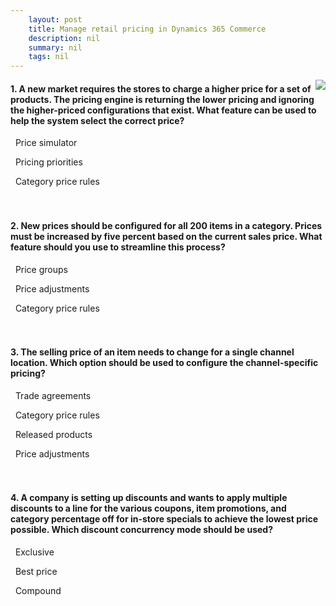 ```yaml
---
    layout: post
    title: Manage retail pricing in Dynamics 365 Commerce  
    description: nil
    summary: nil
    tags: nil
---
```



 <a target="_blank" href="https://docs.microsoft.com/en-us/learn/modules/manage-retail-pricing/12-check/"><i class="fas fa-external-link-alt"></i> </a>
 <img align="right" src="https://docs.microsoft.com/en-us/learn/achievements/manage-retail-pricing-commerce.svg">
####  1. A new market requires the stores to charge a higher price for a set of products. The pricing engine is returning the lower pricing and ignoring the higher-priced configurations that exist. What feature can be used to help the system select the correct price?


<i class='far fa-square'></i> &nbsp;&nbsp;Price simulator

<i class='fas fa-check-square' style='color: Dodgerblue;'></i> &nbsp;&nbsp;Pricing priorities

<i class='far fa-square'></i> &nbsp;&nbsp;Category price rules
<br />
<br />
<br />

####  2. New prices should be configured for all 200 items in a category. Prices must be increased by five percent based on the current sales price. What feature should you use to streamline this process?


<i class='far fa-square'></i> &nbsp;&nbsp;Price groups

<i class='far fa-square'></i> &nbsp;&nbsp;Price adjustments

<i class='fas fa-check-square' style='color: Dodgerblue;'></i> &nbsp;&nbsp;Category price rules
<br />
<br />
<br />

####  3. The selling price of an item needs to change for a single channel location. Which option should be used to configure the channel-specific pricing?


<i class='far fa-square'></i> &nbsp;&nbsp;Trade agreements

<i class='far fa-square'></i> &nbsp;&nbsp;Category price rules

<i class='far fa-square'></i> &nbsp;&nbsp;Released products

<i class='fas fa-check-square' style='color: Dodgerblue;'></i> &nbsp;&nbsp;Price adjustments
<br />
<br />
<br />

####  4. A company is setting up discounts and wants to apply multiple discounts to a line for the various coupons, item promotions, and category percentage off for in-store specials to achieve the lowest price possible. Which discount concurrency mode should be used?


<i class='far fa-square'></i> &nbsp;&nbsp;Exclusive

<i class='far fa-square'></i> &nbsp;&nbsp;Best price

<i class='fas fa-check-square' style='color: Dodgerblue;'></i> &nbsp;&nbsp;Compound
<br />
<br />
<br />
